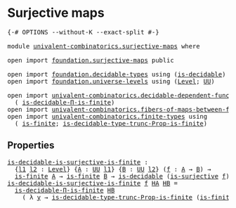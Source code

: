 # Surjective maps

<pre class="Agda"><a id="28" class="Symbol">{-#</a> <a id="32" class="Keyword">OPTIONS</a> <a id="40" class="Pragma">--without-K</a> <a id="52" class="Pragma">--exact-split</a> <a id="66" class="Symbol">#-}</a>

<a id="71" class="Keyword">module</a> <a id="78" href="univalent-combinatorics.surjective-maps.html" class="Module">univalent-combinatorics.surjective-maps</a> <a id="118" class="Keyword">where</a>

<a id="125" class="Keyword">open</a> <a id="130" class="Keyword">import</a> <a id="137" href="foundation.surjective-maps.html" class="Module">foundation.surjective-maps</a> <a id="164" class="Keyword">public</a>

<a id="172" class="Keyword">open</a> <a id="177" class="Keyword">import</a> <a id="184" href="foundation.decidable-types.html" class="Module">foundation.decidable-types</a> <a id="211" class="Keyword">using</a> <a id="217" class="Symbol">(</a><a id="218" href="foundation.decidable-types.html#1741" class="Function">is-decidable</a><a id="230" class="Symbol">)</a>
<a id="232" class="Keyword">open</a> <a id="237" class="Keyword">import</a> <a id="244" href="foundation.universe-levels.html" class="Module">foundation.universe-levels</a> <a id="271" class="Keyword">using</a> <a id="277" class="Symbol">(</a><a id="278" href="Agda.Primitive.html#597" class="Postulate">Level</a><a id="283" class="Symbol">;</a> <a id="285" href="foundation-core.universe-levels.html#222" class="Primitive">UU</a><a id="287" class="Symbol">)</a>

<a id="290" class="Keyword">open</a> <a id="295" class="Keyword">import</a> <a id="302" href="univalent-combinatorics.decidable-dependent-function-types.html" class="Module">univalent-combinatorics.decidable-dependent-function-types</a> <a id="361" class="Keyword">using</a>
  <a id="369" class="Symbol">(</a> <a id="371" href="univalent-combinatorics.decidable-dependent-function-types.html#2076" class="Function">is-decidable-Π-is-finite</a><a id="395" class="Symbol">)</a>
<a id="397" class="Keyword">open</a> <a id="402" class="Keyword">import</a> <a id="409" href="univalent-combinatorics.fibers-of-maps-between-finite-types.html" class="Module">univalent-combinatorics.fibers-of-maps-between-finite-types</a>
<a id="469" class="Keyword">open</a> <a id="474" class="Keyword">import</a> <a id="481" href="univalent-combinatorics.finite-types.html" class="Module">univalent-combinatorics.finite-types</a> <a id="518" class="Keyword">using</a>
  <a id="526" class="Symbol">(</a> <a id="528" href="univalent-combinatorics.finite-types.html#3732" class="Function">is-finite</a><a id="537" class="Symbol">;</a> <a id="539" href="univalent-combinatorics.finite-types.html#15207" class="Function">is-decidable-type-trunc-Prop-is-finite</a><a id="577" class="Symbol">)</a>
</pre>
## Properties

<pre class="Agda"><a id="is-decidable-is-surjective-is-finite"></a><a id="607" href="univalent-combinatorics.surjective-maps.html#607" class="Function">is-decidable-is-surjective-is-finite</a> <a id="644" class="Symbol">:</a>
  <a id="648" class="Symbol">{</a><a id="649" href="univalent-combinatorics.surjective-maps.html#649" class="Bound">l1</a> <a id="652" href="univalent-combinatorics.surjective-maps.html#652" class="Bound">l2</a> <a id="655" class="Symbol">:</a> <a id="657" href="Agda.Primitive.html#597" class="Postulate">Level</a><a id="662" class="Symbol">}</a> <a id="664" class="Symbol">{</a><a id="665" href="univalent-combinatorics.surjective-maps.html#665" class="Bound">A</a> <a id="667" class="Symbol">:</a> <a id="669" href="foundation-core.universe-levels.html#222" class="Primitive">UU</a> <a id="672" href="univalent-combinatorics.surjective-maps.html#649" class="Bound">l1</a><a id="674" class="Symbol">}</a> <a id="676" class="Symbol">{</a><a id="677" href="univalent-combinatorics.surjective-maps.html#677" class="Bound">B</a> <a id="679" class="Symbol">:</a> <a id="681" href="foundation-core.universe-levels.html#222" class="Primitive">UU</a> <a id="684" href="univalent-combinatorics.surjective-maps.html#652" class="Bound">l2</a><a id="686" class="Symbol">}</a> <a id="688" class="Symbol">(</a><a id="689" href="univalent-combinatorics.surjective-maps.html#689" class="Bound">f</a> <a id="691" class="Symbol">:</a> <a id="693" href="univalent-combinatorics.surjective-maps.html#665" class="Bound">A</a> <a id="695" class="Symbol">→</a> <a id="697" href="univalent-combinatorics.surjective-maps.html#677" class="Bound">B</a><a id="698" class="Symbol">)</a> <a id="700" class="Symbol">→</a>
  <a id="704" href="univalent-combinatorics.finite-types.html#3732" class="Function">is-finite</a> <a id="714" href="univalent-combinatorics.surjective-maps.html#665" class="Bound">A</a> <a id="716" class="Symbol">→</a> <a id="718" href="univalent-combinatorics.finite-types.html#3732" class="Function">is-finite</a> <a id="728" href="univalent-combinatorics.surjective-maps.html#677" class="Bound">B</a> <a id="730" class="Symbol">→</a> <a id="732" href="foundation.decidable-types.html#1741" class="Function">is-decidable</a> <a id="745" class="Symbol">(</a><a id="746" href="foundation.surjective-maps.html#1905" class="Function">is-surjective</a> <a id="760" href="univalent-combinatorics.surjective-maps.html#689" class="Bound">f</a><a id="761" class="Symbol">)</a>
<a id="763" href="univalent-combinatorics.surjective-maps.html#607" class="Function">is-decidable-is-surjective-is-finite</a> <a id="800" href="univalent-combinatorics.surjective-maps.html#800" class="Bound">f</a> <a id="802" href="univalent-combinatorics.surjective-maps.html#802" class="Bound">HA</a> <a id="805" href="univalent-combinatorics.surjective-maps.html#805" class="Bound">HB</a> <a id="808" class="Symbol">=</a>
  <a id="812" href="univalent-combinatorics.decidable-dependent-function-types.html#2076" class="Function">is-decidable-Π-is-finite</a> <a id="837" href="univalent-combinatorics.surjective-maps.html#805" class="Bound">HB</a>
    <a id="844" class="Symbol">(</a> <a id="846" class="Symbol">λ</a> <a id="848" href="univalent-combinatorics.surjective-maps.html#848" class="Bound">y</a> <a id="850" class="Symbol">→</a> <a id="852" href="univalent-combinatorics.finite-types.html#15207" class="Function">is-decidable-type-trunc-Prop-is-finite</a> <a id="891" class="Symbol">(</a><a id="892" href="univalent-combinatorics.fibers-of-maps-between-finite-types.html#1385" class="Function">is-finite-fib</a> <a id="906" href="univalent-combinatorics.surjective-maps.html#800" class="Bound">f</a> <a id="908" href="univalent-combinatorics.surjective-maps.html#802" class="Bound">HA</a> <a id="911" href="univalent-combinatorics.surjective-maps.html#805" class="Bound">HB</a> <a id="914" href="univalent-combinatorics.surjective-maps.html#848" class="Bound">y</a><a id="915" class="Symbol">))</a>
</pre>